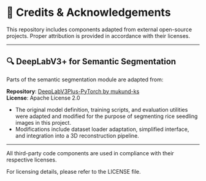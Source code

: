 
# 📄 Credits & Acknowledgements

This repository includes components adapted from external open-source projects. Proper attribution is provided in accordance with their licenses.

---

## 🔍 DeepLabV3+ for Semantic Segmentation

Parts of the semantic segmentation module are adapted from:

**Repository**: [DeepLabV3Plus-PyTorch by mukund-ks](https://github.com/mukund-ks/DeepLabV3Plus-PyTorch)  
**License**: Apache License 2.0

- The original model definition, training scripts, and evaluation utilities were adapted and modified for the purpose of segmenting rice seedling images in this project.
- Modifications include dataset loader adaptation, simplified interface, and integration into a 3D reconstruction pipeline.

---

All third-party code components are used in compliance with their respective licenses.

For licensing details, please refer to the LICENSE file.
